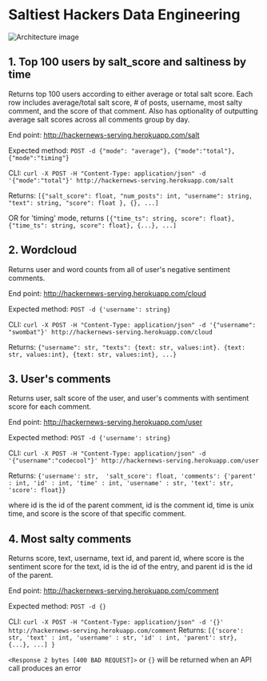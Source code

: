 # Saltiest Hackers Data Engineering

![Architecture image](https://github.com/Saltiest-Hacker-News-Trolls/bw-saltiest-hacker-news-trolls-DS/blob/master/Backend_architecture_image.png)

## 1. Top 100 users by salt_score and saltiness by time
Returns top 100 users according to either average or total salt score. Each row includes average/total salt score, # of posts, username, most salty comment, and the score of that comment. Also has optionality of outputting average salt scores across all comments group by day.

End point: http://hackernews-serving.herokuapp.com/salt

  Expected method: `POST -d {"mode": "average"}, {"mode":"total"},  {"mode":"timing"}`

  CLI: `curl -X POST -H "Content-Type: application/json" -d '{"mode":"total"}' http://hackernews-serving.herokuapp.com/salt`

  Returns: ```[{"salt_score": float,
              "num_posts": int,
              "username": string,
              "text": string,
              "score": float
              }, {}, ...]```

  OR for 'timing' mode, returns
`[{"time_ts": string, score": float}, {"time_ts": string, score": float}, {...}, ...]`

## 2. Wordcloud
Returns user and word counts from all of user's negative sentiment comments.

End point: http://hackernews-serving.herokuapp.com/cloud

Expected method: `POST -d {'username': string}`

CLI: ```curl -X POST -H "Content-Type: application/json" -d '{"username": "swombat"}' http://hackernews-serving.herokuapp.com/cloud```

Returns: ```{"username": str,
          "texts": {text: str, values:int}. {text: str, values:int}, {text: str, values:int}, ...}```

## 3. User's comments
Returns user, salt score of the user, and user's comments with sentiment score for each comment.

End point: http://hackernews-serving.herokuapp.com/user

Expected method: `POST -d {'username': string}`

CLI: ```curl -X POST -H "Content-Type: application/json" -d '{"username":"codecool"}' http://hackernews-serving.herokuapp.com/user```

Returns: ```{'username': str, 
          'salt_score': float,
          'comments': {'parent' : int,
                       'id' : int,
                       'time' : int,
                       'username' : str,
                       'text': str, 
                       'score': float}}```

where id is the id of the parent comment, id is the comment id, time is unix time, and score is the score of that specific comment.

## 4. Most salty comments
Returns score, text, username, text id, and parent id, where score is the sentiment score for the text, id is the id of the entry, and parent id is the id of the parent.

End point: http://hackernews-serving.herokuapp.com/comment

Expected method: `POST -d {}`

CLI: `curl -X POST -H "Content-Type: application/json" -d '{}' http://hackernews-serving.herokuapp.com/comment`
Returns: ```[{'score': str, 'text' : int, 'username' : str, 'id' : int, 'parent': str}, {...}, ...]
}```

`<Response 2 bytes [400 BAD REQUEST]>` or `{}` will be returned when an API call produces an error
